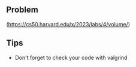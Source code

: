 ## Problem

(https://cs50.harvard.edu/x/2023/labs/4/volume/)

## Tips

* Don't forget to check your code with valgrind
